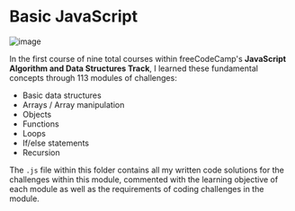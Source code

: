 # Basic JavaScript
![image](https://user-images.githubusercontent.com/90986300/201926893-3008f25d-a104-44e4-a192-d8c564c703e8.png)

In the first course of nine total courses within freeCodeCamp's **__JavaScript Algorithm and Data Structures Track__**, I learned these fundamental concepts through 113 modules of challenges:
- Basic data structures
- Arrays / Array manipulation
- Objects
- Functions
- Loops
- If/else statements
- Recursion

The `.js` file within this folder contains all my written code solutions for the challenges within this module, commented with the learning objective of each module as well as the requirements of coding challenges in the module.
